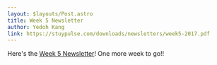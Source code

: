 ```yaml
---
layout: $layouts/Post.astro
title: Week 5 Newsletter
author: Yedoh Kang
link: https://stuypulse.com/downloads/newsletters/week5-2017.pdf
---
```

Here's the [Week 5 Newsletter](/downloads/newsletters/week5-2017.pdf)! One more week to go!!
